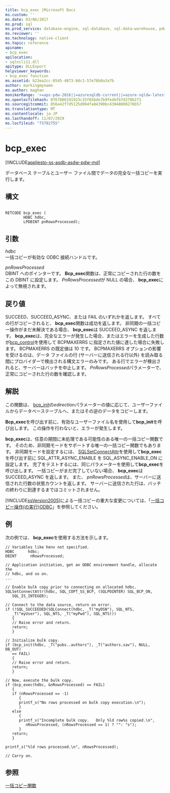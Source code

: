 ```yaml
---
title: bcp_exec |Microsoft Docs
ms.custom: ''
ms.date: 03/06/2017
ms.prod: sql
ms.prod_service: database-engine, sql-database, sql-data-warehouse, pdw
ms.reviewer: ''
ms.technology: native-client
ms.topic: reference
apiname:
- bcp_exec
apilocation:
- sqlncli11.dll
apitype: DLLExport
helpviewer_keywords:
- bcp_exec function
ms.assetid: b23ea2cc-8545-4873-b0c1-57e76b0a3a7b
author: markingmyname
ms.author: maghan
monikerRange: '>=aps-pdw-2016||=azuresqldb-current||=azure-sqldw-latest||>=sql-server-2016||=sqlallproducts-allversions||>=sql-server-linux-2017||=azuresqldb-mi-current'
ms.openlocfilehash: 0767886191923c15f65bde7b9fe4bfb7d270b271
ms.sourcegitcommit: 856e42f7d5125d094fa84390bc43048808276b57
ms.translationtype: MT
ms.contentlocale: ja-JP
ms.lasthandoff: 11/07/2019
ms.locfileid: "73782755"
---
```

# <a name="bcp_exec"></a>bcp_exec
[!INCLUDE[appliesto-ss-asdb-asdw-pdw-md](../../includes/appliesto-ss-asdb-asdw-pdw-md.md)]

  データベース テーブルとユーザー ファイル間でデータの完全な一括コピーを実行します。  
  
## <a name="syntax"></a>構文  
  
```  
  
RETCODE bcp_exec (  
        HDBC hdbc,  
        LPDBINT pnRowsProcessed);  
```  
  
## <a name="arguments"></a>引数  
 *hdbc*  
 一括コピーが有効な ODBC 接続ハンドルです。  
  
 *pnRowsProcessed*  
 DBINT へのポインターです。 **Bcp_exec**関数は、正常にコピーされた行の数をこの DBINT に設定します。 *PnRowsProcessed*が NULL の場合、 **bcp_exec**によって無視されます。  
  
## <a name="returns"></a>戻り値  
 SUCCEED、SUCCEED_ASYNC、または FAIL のいずれかを返します。 すべての行がコピーされると、 **bcp_exec**関数は成功を返します。 非同期の一括コピー操作がまだ未解決である場合、 **bcp_exec**は SUCCEED_ASYNC を返します。 **bcp_exec**は、完全なエラーが発生した場合、またはエラーを生成した行数が[bcp_control](../../relational-databases/native-client-odbc-extensions-bulk-copy-functions/bcp-control.md)を使用して BCPMAXERRS に指定された値に達した場合に失敗します。 BCPMAXERRS の既定値は 10 です。 BCPMAXERRS オプションの影響を受けるのは、データ ファイルの行 (サーバーに送信される行以外) を読み取る間にプロバイダーで検出される構文エラーのみです。 ある行でエラーが検出されると、サーバーはバッチを中止します。 *PnRowsProcessed*パラメーターで、正常にコピーされた行の数を確認します。  
  
## <a name="remarks"></a>解説  
 この関数は、 [bcp_init](../../relational-databases/native-client-odbc-extensions-bulk-copy-functions/bcp-init.md)の*edirection*パラメーターの値に応じて、ユーザーファイルからデータベーステーブルへ、またはその逆のデータをコピーします。  
  
 **Bcp_exec**を呼び出す前に、有効なユーザーファイル名を使用して**bcp_init**を呼び出します。 この操作を行わないと、エラーが発生します。  
  
 **bcp_exec**は、任意の期間に未処理である可能性のある唯一の一括コピー関数です。 そのため、非同期モードをサポートする唯一の一括コピー関数でもあります。 非同期モードを設定するには、 [SQLSetConnectAttr](../../relational-databases/native-client-odbc-api/sqlsetconnectattr.md)を使用して**bcp_exec**を呼び出す前に SQL_ATTR_ASYNC_ENABLE を SQL_ASYNC_ENABLE_ON に設定します。 完了をテストするには、同じパラメーターを使用して**bcp_exec**を呼び出します。 一括コピーがまだ完了していない場合、 **bcp_exec**は SUCCEED_ASYNC を返します。 また、 *pnRowsProcessed*は、サーバーに送信された行数の状態カウントを返します。 サーバーに送信された行は、バッチの終わりに到達するまではコミットされません。  
  
 [!INCLUDE[ssVersion2005](../../includes/ssversion2005-md.md)]による一括コピーの重大な変更については、「[一括コピー操作&#40;の実行&#41;ODBC](../../relational-databases/native-client-odbc-bulk-copy-operations/performing-bulk-copy-operations-odbc.md)」を参照してください。  
  
## <a name="example"></a>例  
 次の例では、 **bcp_exec**を使用する方法を示します。  
  
```  
// Variables like henv not specified.  
HDBC      hdbc;  
DBINT      nRowsProcessed;  
  
// Application initiation, get an ODBC environment handle, allocate the  
// hdbc, and so on.  
...   
  
// Enable bulk copy prior to connecting on allocated hdbc.  
SQLSetConnectAttr(hdbc, SQL_COPT_SS_BCP, (SQLPOINTER) SQL_BCP_ON,  
   SQL_IS_INTEGER);  
  
// Connect to the data source, return on error.  
if (!SQL_SUCCEEDED(SQLConnect(hdbc, _T("myDSN"), SQL_NTS,  
   _T("myUser"), SQL_NTS, _T("myPwd"), SQL_NTS)))  
   {  
   // Raise error and return.  
   return;  
   }  
  
// Initialize bulk copy.   
if (bcp_init(hdbc, _T("pubs..authors"), _T("authors.sav"), NULL, DB_OUT)  
   == FAIL)  
   {  
   // Raise error and return.  
   return;  
   }  
  
// Now, execute the bulk copy.   
if (bcp_exec(hdbc, &nRowsProcessed) == FAIL)  
   {  
   if (nRowsProcessed == -1)  
      {  
      printf_s("No rows processed on bulk copy execution.\n");  
      }  
   else  
      {  
      printf_s("Incomplete bulk copy.   Only %ld row%s copied.\n",  
         nRowsProcessed, (nRowsProcessed == 1) ? "": "s");  
      }  
   return;  
   }  
  
printf_s("%ld rows processed.\n", nRowsProcessed);  
  
// Carry on.  
```  
  
## <a name="see-also"></a>参照  
 [一括コピー関数](../../relational-databases/native-client-odbc-extensions-bulk-copy-functions/sql-server-driver-extensions-bulk-copy-functions.md)  
  
  
